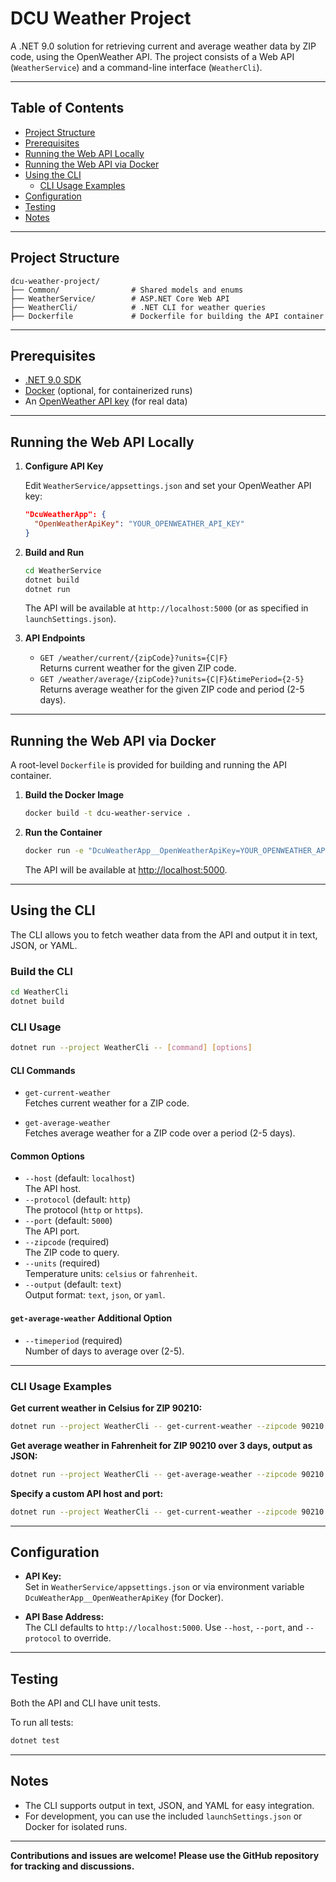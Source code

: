 # DCU Weather Project

A .NET 9.0 solution for retrieving current and average weather data by ZIP code, using the OpenWeather API. The project consists of a Web API (`WeatherService`) and a command-line interface (`WeatherCli`).

---

## Table of Contents

- [Project Structure](#project-structure)
- [Prerequisites](#prerequisites)
- [Running the Web API Locally](#running-the-web-api-locally)
- [Running the Web API via Docker](#running-the-web-api-via-docker)
- [Using the CLI](#using-the-cli)
  - [CLI Usage Examples](#cli-usage-examples)
- [Configuration](#configuration)
- [Testing](#testing)
- [Notes](#notes)

---

## Project Structure

```
dcu-weather-project/
├── Common/                # Shared models and enums
├── WeatherService/        # ASP.NET Core Web API
├── WeatherCli/            # .NET CLI for weather queries
├── Dockerfile             # Dockerfile for building the API container
```

---

## Prerequisites

- [.NET 9.0 SDK](https://dotnet.microsoft.com/download)
- [Docker](https://www.docker.com/) (optional, for containerized runs)
- An [OpenWeather API key](https://openweathermap.org/api) (for real data)

---

## Running the Web API Locally

1. **Configure API Key**

   Edit `WeatherService/appsettings.json` and set your OpenWeather API key:

   ```json
   "DcuWeatherApp": {
     "OpenWeatherApiKey": "YOUR_OPENWEATHER_API_KEY"
   }
   ```

2. **Build and Run**

   ```sh
   cd WeatherService
   dotnet build
   dotnet run
   ```

   The API will be available at `http://localhost:5000` (or as specified in `launchSettings.json`).

3. **API Endpoints**

   - `GET /weather/current/{zipCode}?units={C|F}`  
     Returns current weather for the given ZIP code.
   - `GET /weather/average/{zipCode}?units={C|F}&timePeriod={2-5}`  
     Returns average weather for the given ZIP code and period (2-5 days).

---

## Running the Web API via Docker

A root-level `Dockerfile` is provided for building and running the API container.

1. **Build the Docker Image**

   ```sh
   docker build -t dcu-weather-service .
   ```

2. **Run the Container**

   ```sh
   docker run -e "DcuWeatherApp__OpenWeatherApiKey=YOUR_OPENWEATHER_API_KEY" -p 5000:5000 dcu-weather-service
   ```

   The API will be available at [http://localhost:5000](http://localhost:5000).

---

## Using the CLI

The CLI allows you to fetch weather data from the API and output it in text, JSON, or YAML.

### Build the CLI

```sh
cd WeatherCli
dotnet build
```

### CLI Usage

```sh
dotnet run --project WeatherCli -- [command] [options]
```

#### CLI Commands

- `get-current-weather`  
  Fetches current weather for a ZIP code.

- `get-average-weather`  
  Fetches average weather for a ZIP code over a period (2-5 days).

#### Common Options

- `--host` (default: `localhost`)  
  The API host.
- `--protocol` (default: `http`)  
  The protocol (`http` or `https`).
- `--port` (default: `5000`)  
  The API port.
- `--zipcode` (required)  
  The ZIP code to query.
- `--units` (required)  
  Temperature units: `celsius` or `fahrenheit`.
- `--output` (default: `text`)  
  Output format: `text`, `json`, or `yaml`.

#### `get-average-weather` Additional Option

- `--timeperiod` (required)  
  Number of days to average over (2-5).

---

### CLI Usage Examples

**Get current weather in Celsius for ZIP 90210:**

```sh
dotnet run --project WeatherCli -- get-current-weather --zipcode 90210 --units celsius
```

**Get average weather in Fahrenheit for ZIP 90210 over 3 days, output as JSON:**

```sh
dotnet run --project WeatherCli -- get-average-weather --zipcode 90210 --units fahrenheit --timeperiod 3 --output json
```

**Specify a custom API host and port:**

```sh
dotnet run --project WeatherCli -- get-current-weather --zipcode 90210 --units celsius --host localhost --port 5000
```

---

## Configuration

- **API Key:**  
  Set in `WeatherService/appsettings.json` or via environment variable `DcuWeatherApp__OpenWeatherApiKey` (for Docker).

- **API Base Address:**  
  The CLI defaults to `http://localhost:5000`. Use `--host`, `--port`, and `--protocol` to override.

---

## Testing

Both the API and CLI have unit tests.

To run all tests:

```sh
dotnet test
```

---

## Notes

- The CLI supports output in text, JSON, and YAML for easy integration.
- For development, you can use the included `launchSettings.json` or Docker for isolated runs.

---

**Contributions and issues are welcome! Please use the GitHub repository for tracking and discussions.**